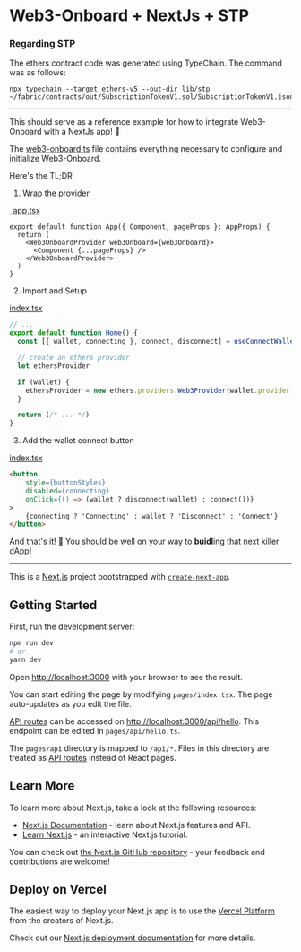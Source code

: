 # Web3-Onboard + NextJs + STP

### Regarding STP

The ethers contract code was generated using TypeChain. The command was as follows:

```
npx typechain --target ethers-v5 --out-dir lib/stp ~/fabric/contracts/out/SubscriptionTokenV1.sol/SubscriptionTokenV1.json
```

---

This should serve as a reference example for how to integrate Web3-Onboard with a NextJs app! 🙌

The [web3-onboard.ts](./web3-onboard.ts) file contains everything necessary to configure and initialize Web3-Onboard.

Here's the TL;DR

1. Wrap the provider

[_app.tsx](./pages/_app.tsx)
```react
export default function App({ Component, pageProps }: AppProps) {
  return (
    <Web3OnboardProvider web3Onboard={web3Onboard}>
      <Component {...pageProps} />
    </Web3OnboardProvider>
  )
}
```

2. Import and Setup

[index.tsx](./pages/index.tsx)
```ts
// ...
export default function Home() {
  const [{ wallet, connecting }, connect, disconnect] = useConnectWallet()

  // create an ethers provider
  let ethersProvider

  if (wallet) {
    ethersProvider = new ethers.providers.Web3Provider(wallet.provider, 'any')
  }

  return (/* ... */)
}
```

3. Add the wallet connect button

[index.tsx](./pages/index.tsx)
```html
<button
    style={buttonStyles}
    disabled={connecting}
    onClick={() => (wallet ? disconnect(wallet) : connect())}
>
    {connecting ? 'Connecting' : wallet ? 'Disconnect' : 'Connect'}
</button>
```

And that's it! 🎉 You should be well on your way to **buidl**ing that next killer dApp!

---

This is a [Next.js](https://nextjs.org/) project bootstrapped with [`create-next-app`](https://github.com/vercel/next.js/tree/canary/packages/create-next-app).

## Getting Started

First, run the development server:

```bash
npm run dev
# or
yarn dev
```

Open [http://localhost:3000](http://localhost:3000) with your browser to see the result.

You can start editing the page by modifying `pages/index.tsx`. The page auto-updates as you edit the file.

[API routes](https://nextjs.org/docs/api-routes/introduction) can be accessed on [http://localhost:3000/api/hello](http://localhost:3000/api/hello). This endpoint can be edited in `pages/api/hello.ts`.

The `pages/api` directory is mapped to `/api/*`. Files in this directory are treated as [API routes](https://nextjs.org/docs/api-routes/introduction) instead of React pages.

## Learn More

To learn more about Next.js, take a look at the following resources:

- [Next.js Documentation](https://nextjs.org/docs) - learn about Next.js features and API.
- [Learn Next.js](https://nextjs.org/learn) - an interactive Next.js tutorial.

You can check out [the Next.js GitHub repository](https://github.com/vercel/next.js/) - your feedback and contributions are welcome!

## Deploy on Vercel

The easiest way to deploy your Next.js app is to use the [Vercel Platform](https://vercel.com/new?utm_medium=default-template&filter=next.js&utm_source=create-next-app&utm_campaign=create-next-app-readme) from the creators of Next.js.

Check out our [Next.js deployment documentation](https://nextjs.org/docs/deployment) for more details.
